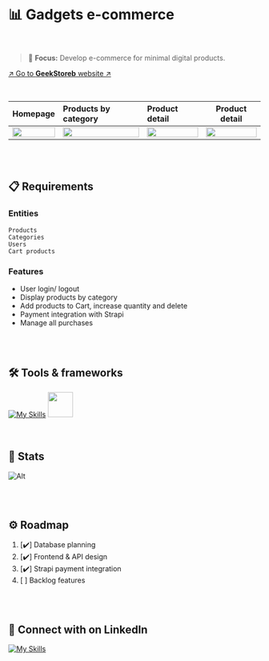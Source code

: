 # 📊 Gadgets e-commerce
<br>

> 🎯 **Focus:** Develop e-commerce for minimal digital products.

[↗️ Go to **GeekStoreb** website ↗️](https://ecommerce-geekstore.vercel.app/)


<br>
 
Homepage                     |  Products by category         |      Product detail      |      Product detail
:---------------------------:|:------------------------------|:-------------------------|:-------------------------:
<img src="https://github.com/meloryayala/ecommerce-geekstore/assets/79602378/98d52045-5bd4-43eb-9222-fe2527951552" width="100%"> |  <img src="https://github.com/meloryayala/ecommerce-geekstore/assets/79602378/fb7ee879-c885-4e3e-a6c8-0d29ed3f41ac" width="100%">  |  <img src="https://github.com/meloryayala/ecommerce-geekstore/assets/79602378/d5501d42-d60a-4a9d-ba83-57b0368019a0" width="100%">  |  <img src="https://github.com/meloryayala/ecommerce-geekstore/assets/79602378/a06954d2-4c43-4140-ad23-b5a80f4ccbc3" width="100%">

<br> <br>

## 📋 Requirements

### Entities
`Products` <br>
`Categories` <br>
`Users` <br>
`Cart products` <br>
      

### Features
* User login/ logout
* Display products by category
* Add products to Cart, increase quantity and delete
* Payment integration with Strapi
* Manage all  purchases

<br> <br>

## 🛠️ Tools & frameworks

[![My Skills](https://skillicons.dev/icons?i=ts,nextjs,tailwind,supabase,prisma,postgres,git)](https://skillicons.dev) <img src="https://github.com/meloryayala/ecommerce-geekstore/assets/79602378/4fbd5d4f-ea67-48d0-b57c-1744f908ac4e" width="50px">
<br><br><br>

## 🚦 Stats

![Alt](https://repobeats.axiom.co/api/embed/c99d47639ece51a30fa5101a5b2ab290b20433af.svg "Repobeats analytics image")


<br> <br>


## ⚙️ Roadmap

1. [✔️] Database planning
2. [✔️] Frontend & API design
3. [✔️] Strapi payment integration
4. [    ] Backlog features

<br> <br>

## 🔌 Connect with on LinkedIn

[![My Skills](https://skillicons.dev/icons?i=linkedin)](https://www.linkedin.com/in/melory-ayala/)

<br> <br>

